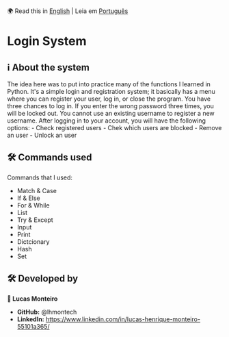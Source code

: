 🌍 Read this in [English](README.md) | Leia em [Português](README.pt.md)

# Login System

## ℹ️ About the system
The idea here was to put into practice many of the functions I learned in Python. It's a simple login and registration system; it basically has a menu where you can register your user, log in, or close the program. You have three chances to log in. If you enter the wrong password three times, you will be locked out. You cannot use an existing username to register a new username. After logging in to your account, you will have the following options:
    - Check registered users
    - Chek which users are blocked
    - Remove an user
    - Unlock an user

## 🛠️ Commands used

Commands that I used:    
- Match & Case
- If & Else
- For & While
- List
- Try & Except
- Input
- Print
- Dictcionary
- Hash
- Set



## 🛠️ Developed by

**👤 Lucas Monteiro**

- **GitHub:** @lhmontech
- **LinkedIn:** https://www.linkedin.com/in/lucas-henrique-monteiro-55101a365/
